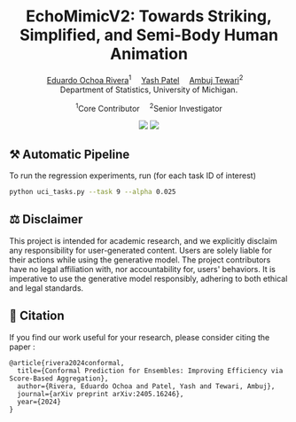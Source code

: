 <h1 align='center'>EchoMimicV2: Towards Striking, Simplified, and Semi-Body Human Animation</h1>

<div align='center'>
    <a href='https://eochoarv.github.io/' target='_blank'>Eduardo Ochoa Rivera</a><sup>1</sup>&emsp;
    <a href='https://yashpatel5400.github.io/' target='_blank'>Yash Patel</a>&emsp;
    <a href='https://www.ambujtewari.com/' target='_blank'>Ambuj Tewari</a><sup>2</sup>&emsp;
</div>

<div align='center'>
Department of Statistics, University of Michigan.
</div>

<p align='center'>
    <sup>1</sup>Core Contributor&emsp;
    <sup>2</sup>Senior Investigator
</p>
<div align='center'>
    <a href='https://arxiv.org/pdf/2405.16246'><img src='https://img.shields.io/badge/Paper-Arxiv-red'></a>
    <a href='https://openreview.net/pdf?id=sNTqqdPVSv'><img src='https://img.shields.io/badge/Paper-NeurIPS025-blue'></a>
</div>

## ⚒️ Automatic Pipeline
To run the regression experiments, run (for each task ID of interest)
```bash
python uci_tasks.py --task 9 --alpha 0.025
```

## ⚖️ Disclaimer
This project is intended for academic research, and we explicitly disclaim any responsibility for user-generated content. Users are solely liable for their actions while using the generative model. The project contributors have no legal affiliation with, nor accountability for, users' behaviors. It is imperative to use the generative model responsibly, adhering to both ethical and legal standards.

## &#x1F4D2; Citation

If you find our work useful for your research, please consider citing the paper :

```
@article{rivera2024conformal,
  title={Conformal Prediction for Ensembles: Improving Efficiency via Score-Based Aggregation},
  author={Rivera, Eduardo Ochoa and Patel, Yash and Tewari, Ambuj},
  journal={arXiv preprint arXiv:2405.16246},
  year={2024}
}
```
